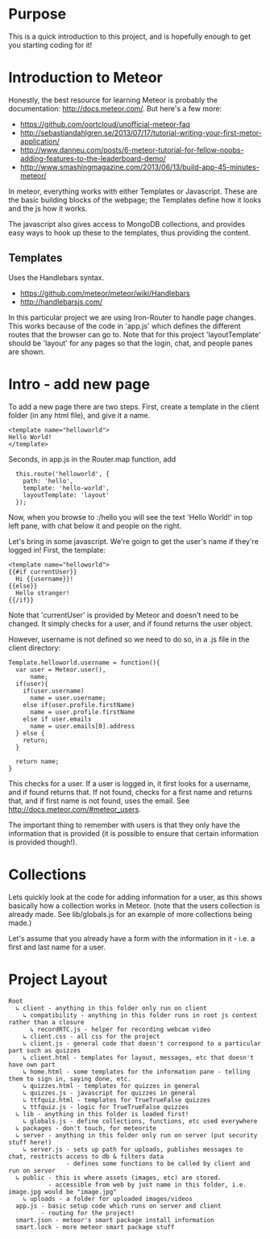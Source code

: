 # Purpose

This is a quick introduction to this project, and is hopefully enough to get you starting coding for it!

# Introduction to Meteor

Honestly, the best resource for learning Meteor is probably the documentation: http://docs.meteor.com/. But here's a few more:
- https://github.com/oortcloud/unofficial-meteor-faq
- http://sebastiandahlgren.se/2013/07/17/tutorial-writing-your-first-metor-application/
- http://www.danneu.com/posts/6-meteor-tutorial-for-fellow-noobs-adding-features-to-the-leaderboard-demo/
- http://www.smashingmagazine.com/2013/06/13/build-app-45-minutes-meteor/

In meteor, everything works with either Templates or Javascript. These are the basic building blocks of the webpage; the Templates define how it looks and the js how it works. 

The javascript also gives access to MongoDB collections, and provides easy ways to hook up these to the templates, thus providing the content.

## Templates
Uses the Handlebars syntax.

- https://github.com/meteor/meteor/wiki/Handlebars
- http://handlebarsjs.com/

In this particular project we are using Iron-Router to handle page changes. 
This works because of the code in 'app.js' which defines the different routes
that the browser can go to. Note that for this project 'layoutTemplate' should 
be 'layout' for any pages so that the login, chat, and people panes are shown.

# Intro - add new page

To add a new page there are two steps. First, create a template in the client
folder (in any html file), and give it a name.
```
<template name="helloworld">
Hello World!
</template>
```
Seconds, in app.js in the Router.map function, add 
```
  this.route('helloworld', {
    path: 'hello',
    template: 'hello-world',
    layoutTemplate: 'layout'
  });
```
Now, when you browse to <serverlocation>:<port>/hello you will see the text
'Hello World!' in top left pane, with chat below it and people on the right.

Let's bring in some javascript. We're goign to get the user's name if they're
logged in! First, the template:

```
<template name="helloworld">
{{#if currentUser}}
  Hi {{username}}!
{{else}}
  Hello stranger!
{{/if}}
```
Note that 'currentUser' is provided by Meteor and doesn't need to be changed.
It simply checks for a user, and if found returns the user object.

However, username is not defined so we need to do so, in a .js file in the
client directory:
```
Template.helloworld.username = function(){
  var user = Meteor.user(),
      name;
  if(user){
    if(user.username)
      name = user.username;
    else if(user.profile.firstName)
      name = user.profile.firstName
    else if user.emails
      name = user.emails[0].address
  } else {
    return;
  }
  
  return name;
}
```
This checks for a user. If a user is logged in, it first looks for a username,
and if found returns that. If not found, checks for a first name and returns that, 
and if first name is not found, uses the email. See http://docs.meteor.com/#meteor_users.

The important thing to remember with users is that they only have the information that
is provided (it is possible to ensure that certain information is provided though!).

# Collections
Lets quickly look at the code for adding information for a user, as this shows basically 
how a collection works in Meteor. (note that the users collection is already made. See lib/globals.js
for an example of more collections being made.)

Let's assume that you already have a form with the information in it - i.e. a first and
last name for a user.



# Project Layout

```
Root
  ↳ client - anything in this folder only run on client
    ↳ compatibility - anything in this folder runs in root js context rather than a closure
      ↳ recordRTC.js - helper for recording webcam video
    ↳ client.css - all css for the project
    ↳ client.js - general code that doesn't correspond to a particular part such as quizzes
    ↳ client.html - templates for layout, messages, etc that doesn't have own part
    ↳ home.html - some templates for the information pane - telling them to sign in, saying done, etc.
    ↳ quizzes.html - templates for quizzes in general
    ↳ quizzes.js - javascript for quizzes in general
    ↳ ttfquiz.html - templates for TrueTrueFalse quizzes
    ↳ ttfquiz.js - logic for TrueTrueFalse quizzes
  ↳ lib - anything in this folder is loaded first!
    ↳ globals.js - define collections, functions, etc used everywhere    
  ↳ packages - don't touch, for meteorite
  ↳ server - anything in this folder only run on server (put security stuff here!)
    ↳ server.js - sets up path for uploads, publishes messages to chat, restricts access to db & filters data
                - defines some functions to be called by client and run on server
  ↳ public - this is where assets (images, etc) are stored.
           - accessible from web by just name in this folder, i.e. image.jpg would be "image.jpg"
    ↳ uploads - a folder for uploaded images/videos
  app.js - basic setup code which runs on server and client
         - routing for the project!
  smart.json - meteor's smart package install information
  smart.lock - more meteor smart package stuff
```

# 
